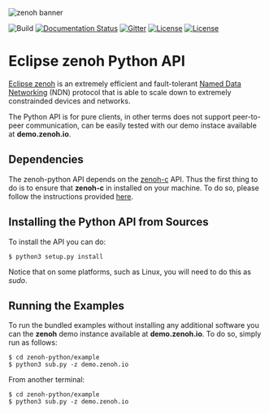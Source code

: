 ![zenoh banner](./zenoh-dragon.png)

![Build](https://github.com/eclipse-zenoh/zenoh-python/workflows/Python%20package/badge.svg)
[![Documentation Status](https://readthedocs.org/projects/zenoh-python/badge/?version=latest)](https://zenoh-python.readthedocs.io/en/latest/?badge=latest)
[![Gitter](https://badges.gitter.im/atolab/zenoh.svg)](https://gitter.im/atolab/zenoh?utm_source=badge&utm_medium=badge&utm_campaign=pr-badge)
[![License](https://img.shields.io/badge/License-EPL%202.0-blue)](https://choosealicense.com/licenses/epl-2.0/)
[![License](https://img.shields.io/badge/License-Apache%202.0-blue.svg)](https://opensource.org/licenses/Apache-2.0)

# Eclipse zenoh Python API

[Eclipse zenoh](http://zenoh.io) is an extremely efficient and fault-tolerant [Named Data Networking](http://named-data.net) (NDN) protocol 
that is able to scale down to extremely constrainded devices and networks. 

The Python API is for pure clients, in other terms does not support peer-to-peer communication, can be easily
tested with our demo instace available at **demo.zenoh.io**.

## Dependencies
The zenoh-python API depends on the [zenoh-c](https://github.com/eclipse-zenoh/zenoh-c) API. Thus the first thing to do is to ensure that 
**zenoh-c** in installed on your machine. To do so, please follow the instructions provided [here](https://github.com/eclipse-zenoh/zenoh-c/blob/master/README.md).

## Installing the Python API from Sources
To install the API you can do:

    $ python3 setup.py install

Notice that on some platforms, such as Linux, you will need to do this as *sudo*.

<!-- ## Installing the API from PyPi
You can also install the [zenoh](http://zenoh.io)'s python API from PyPi by  simply doing:

    pip3 install zenoh -->
    
## Running the Examples
To run the bundled examples without installing any additional software you can the **zenoh** demo instance 
available at **demo.zenoh.io**. To do so, simply run as follows:

    $ cd zenoh-python/example
    $ python3 sub.py -z demo.zenoh.io

From another terminal:

    $ cd zenoh-python/example
    $ python3 sub.py -z demo.zenoh.io


